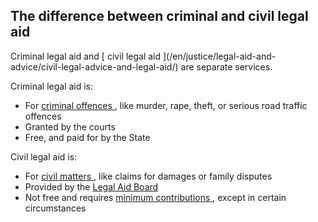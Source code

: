 ##  The difference between criminal and civil legal aid

Criminal legal aid and [ civil legal aid ](/en/justice/legal-aid-and-
advice/civil-legal-advice-and-legal-aid/) are separate services.

Criminal legal aid is:

  * For [ criminal offences ](/en/justice/criminal-law/criminal-offences/) , like murder, rape, theft, or serious road traffic offences 
  * Granted by the courts 
  * Free, and paid for by the State 

Civil legal aid is:

  * For [ civil matters ](/en/justice/civil-law/) , like claims for damages or family disputes 
  * Provided by the [ Legal Aid Board ](/en/justice/legal-aid-and-advice/legal-aid-board/)
  * Not free and requires [ minimum contributions ](https://www.citizensinformation.ie/en/justice/legal-aid-and-advice/civil-legal-advice-and-legal-aid/#l62fd2) , except in certain circumstances 
